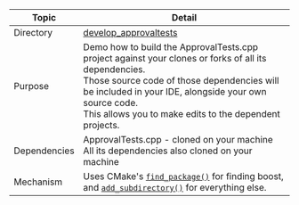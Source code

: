 
| Topic        | Detail                                                       |
| ------------ | ------------------------------------------------------------ |
| Directory    | [develop_approvaltests](/develop_approvaltests/)                        |
| Purpose      | Demo how to build the ApprovalTests.cpp project against your clones or forks of all its dependencies.<br />Those source code of those dependencies will be included in your IDE, alongside your own source code.<br />This allows you to make edits to the dependent projects. |
| Dependencies | ApprovalTests.cpp - cloned on your machine<br />All its dependencies also cloned on your machine |
| Mechanism    | Uses CMake's [`find_package()`](https://cmake.org/cmake/help/latest/command/find_package.html) for finding boost, and [`add_subdirectory()`](https://cmake.org/cmake/help/latest/command/add_subdirectory.html) for everything else. |


